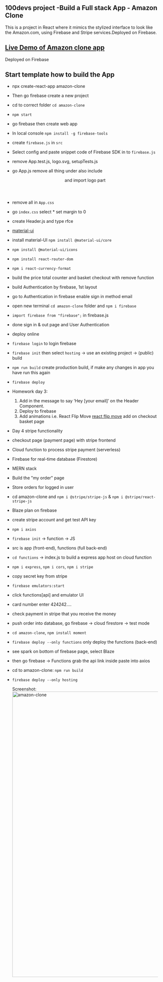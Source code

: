 
## 100devs project -Build a Full stack App - Amazon Clone

This is a project in React where it mimics the stylized interface to look like the Amazon.com, using Firebase and Stripe services.Deployed on Firebase.

## [Live Demo of Amazon clone app](https://challenge-d310a.web.app/)

Deployed on Firebase

## Start template how to build the App

- npx create-react-app amazon-clone
- Then go firebase create a new project
- cd to correct folder `cd amazon-clone`
- `npm start`
- go firebase then create web app
- In local console `npm install -g firebase-tools`
- create `firebase.js` in `src`
- Select config and paste snippet code of Firebase SDK in to `firebase.js`
- remove App.test.js, logo.svg, setupTests.js
- go App.js remove all thing under also include <header> and import logo part
- remove all in `App.css`
- go `index.css` select \* set margin to 0
- create Header.js and type rfce
- [material-ui](https://material-ui.com/)
- install material-UI `npm install @material-ui/core`
- `npm install @material-ui/icons`
- `npm install react-router-dom`
- `npm i react-currency-format`
- build the price total counter and basket checkout with remove function
- build Authentication by firebase, 1st layout
- go to Authentication in firebase enable sign in method email
- open new terminal `cd amazon-clone` folder and `npm i firebase`
- `import firebase from "firebase";` in firebase.js
- done sign in & out page and User Authentication
- deploy online
- `firebase login` to login firebase
- `firebase init` then select `hosting` -> use an existing project -> (public) build
- `npm run build` create production build, if make any changes in app you have run this again
- `firebase deploy`
- Homework day 3:
  1. Add in the message to say ‘Hey [your email]’ on the Header Component.
  2. Deploy to firebase
  3. Add animations i.e. React Flip Move [react flip move](https://github.com/joshwcomeau/react-flip-move) add on checkout basket page
- Day 4 stripe functionality
- checkout page (payment page) with stripe frontend
- Cloud function to process stripe payment (serverless)
- Firebase for real-time database (Firestore)
- MERN stack
- Build the "my order" page
- Store orders for logged in user
- cd amazon-clone and `npm i @stripe/stripe-js` & `npm i @stripe/react-stripe-js`
- Blaze plan on firebase
- create stripe account and get test API key
- `npm i axios`
- `firebase init` -> function -> JS
- src is app (front-end), functions (full back-end)
- `cd functions` -> index.js to build a express app host on cloud function
- `npm i express`, `npm i cors`, `npm i stripe`
- copy secret key from stripe
- `firebase emulators:start`
- click functions[api] and emulator UI
- card number enter 424242....
- check payment in stripe that you receive the money
- push order into database, go firebase -> cloud firestore -> test mode
- `cd amazon-clone`, `npm install moment`
- `firebase deploy --only functions` only deploy the functions (back-end)
- see spark on bottom of firebase page, select Blaze
- then go firebase -> Functions grab the api link inside paste into axios
- cd to amazon-clone: `npm run build`
- `firebase deploy --only hosting`

  Screenshot:<br>
  <img width="941" alt="amazon-clone" src="https://github.com/NP558565/my-projects-portfolio/assets/76566329/f5e9b8b3-815e-4b71-a0d5-3511c57beed6">
